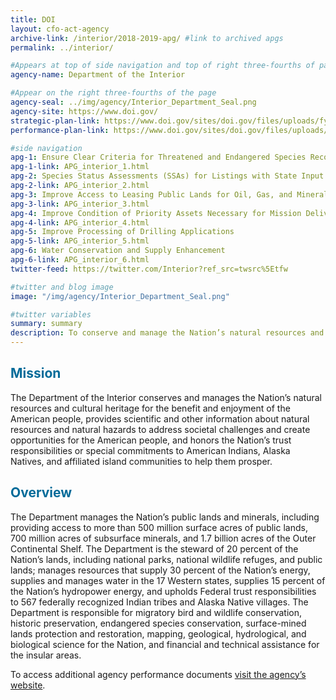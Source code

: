 ```yaml
---
title: DOI
layout: cfo-act-agency
archive-link: /interior/2018-2019-apg/ #link to archived apgs
permalink: ../interior/

#Appears at top of side navigation and top of right three-fourths of page
agency-name: Department of the Interior

#Appear on the right three-fourths of the page
agency-seal: ../img/agency/Interior_Department_Seal.png
agency-site: https://www.doi.gov/
strategic-plan-link: https://www.doi.gov/sites/doi.gov/files/uploads/fy2018-2022-strategic-plan.pdf
performance-plan-link: https://www.doi.gov/sites/doi.gov/files/uploads/doi_final_appr_2019-2020.pdf

#side navigation
apg-1: Ensure Clear Criteria for Threatened and Endangered Species Recovery Plans
apg-1-link: APG_interior_1.html
apg-2: Species Status Assessments (SSAs) for Listings with State Input
apg-2-link: APG_interior_2.html
apg-3: Improve Access to Leasing Public Lands for Oil, Gas, and Mineral Extraction
apg-3-link: APG_interior_3.html
apg-4: Improve Condition of Priority Assets Necessary for Mission Delivery
apg-4-link: APG_interior_4.html
apg-5: Improve Processing of Drilling Applications
apg-5-link: APG_interior_5.html
apg-6: Water Conservation and Supply Enhancement
apg-6-link: APG_interior_6.html
twitter-feed: https://twitter.com/Interior?ref_src=twsrc%5Etfw

#twitter and blog image
image: "/img/agency/Interior_Department_Seal.png"

#twitter variables
summary: summary
description: To conserve and manage the Nation’s natural resources and cultural heritage, and create opportunities for the American people to help them prosper.
---
```


<div class="usa-grid usa-graphic_list-row">
  <div class="usa-width-one-whole usa-media_block agency-page-section">
    <h2 style="color:#046b99;">Mission</h2>
    <p>The Department of the Interior conserves and manages the Nation&rsquo;s natural resources and cultural heritage for the benefit and enjoyment of the American people, provides scientific and other information about natural resources and natural hazards to address societal challenges and create opportunities for the American people, and honors the Nation&rsquo;s trust responsibilities or special commitments to American Indians, Alaska Natives, and affiliated island communities to help them prosper.</p>
  </div>
</div>

<div class="usa-grid usa-graphic_list-row">
  <div class="usa-width-one-whole usa-media_block agency-page-section">
    <h2 style="color:#046b99;">Overview</h2>
    <p>The Department manages the Nation&rsquo;s public lands and minerals, including providing access to more than 500 million surface acres of public lands, 700 million acres of subsurface minerals, and 1.7 billion acres of the Outer Continental Shelf. The Department is the steward of 20 percent of the Nation&rsquo;s lands, including national parks, national wildlife refuges, and public lands; manages resources that supply 30 percent of the Nation&rsquo;s energy, supplies and manages water in the 17 Western states, supplies 15 percent of the Nation&rsquo;s hydropower energy, and upholds Federal trust responsibilities to 567 federally recognized Indian tribes and Alaska Native villages. The Department is responsible for migratory bird and wildlife conservation, historic preservation, endangered species conservation, surface-mined lands protection and restoration, mapping, geological, hydrological, and biological science for the Nation, and financial and technical assistance for the insular areas.
    </p>
  </div>
</div>

<div class="usa-grid usa-graphic_list-row">
  <div class="usa-width-one-whole usa-media_block">
    <p>To access additional agency performance documents <a href="https://www.doi.gov/bpp" target="_blank">visit the agency’s website</a>.</p>
  </div>
</div>

